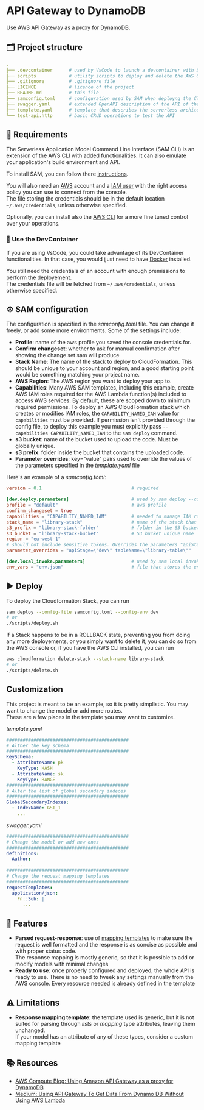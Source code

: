 # API Gateway to DynamoDB

Use AWS API Gateway as a proxy for DynamoDB.

## 🗂 Project structure

```yaml
.
├── .devcontainer      # used by VsCode to launch a devcontainer with SAM
├── scripts            # utility scripts to deploy and delete the AWS Cloudformation Stack
├── .gitignore         # .gitignore file
├── LICENCE            # licence of the project
├── README.md          # this file
├── samconfig.toml     # configuration used by SAM when deployng the Cloudformation Stack
├── swagger.yaml       # extended OpenAPI description of the API of the API Gateway configuration
├── template.yaml      # template that describes the serverless architecture and its resources
└── test-api.http      # basic CRUD operations to test the API
```

## 🧾 Requirements

The Serverless Application Model Command Line Interface (SAM CLI) is an
extension of the AWS CLI with added functionalities. It can also emulate your
application's build environment and API.

To install SAM, you can follow there
[instructions](https://docs.aws.amazon.com/serverless-application-model/latest/developerguide/serverless-sam-cli-install.html).

You will also need an [AWS](https://aws.amazon.com/) account and a
[IAM user](https://docs.aws.amazon.com/IAM/latest/UserGuide/id_users.html) with
the right access policy you can use to connect from the console.\
The file storing the credentials should be in the default location
`~/.aws/credentials`, unless otherwise specified.

Optionally, you can install also the [AWS CLI](https://aws.amazon.com/cli/) for
a more fine tuned control over your operations.

### 🐳 Use the DevContainer

If you are using VsCode, you could take advantage of its DevContainer
functionalities. In that case, you would jjust need to have
[Docker](https://docs.docker.com/get-docker/) installed.

You still need the credentials of an account with enough premissions to perform
the deployement.\
The credentials file will be fetched from `~/.aws/credentials`, unless otherwise
specified.

## ⚙️ SAM configuration

The configuration is specified in the _samconfig.toml_ file. You can change it
freely, or add some more environments. Some of the settings include:

- **Profile**: name of the aws profile you saved the console credentials for.
- **Confirm changeset**: whether to ask for manual confirmation after showing
  the change set sam will produce
- **Stack Name**: The name of the stack to deploy to CloudFormation. This should
  be unique to your account and region, and a good starting point would be
  something matching your project name.
- **AWS Region**: The AWS region you want to deploy your app to.
- **Capabilities**: Many AWS SAM templates, including this example, create AWS
  IAM roles required for the AWS Lambda function(s) included to access AWS
  services. By default, these are scoped down to minimum required permissions.
  To deploy an AWS CloudFormation stack which creates or modifies IAM roles, the
  `CAPABILITY_NAMED_IAM` value for `capabilities` must be provided. If
  permission isn't provided through the config file, to deploy this example you
  must explicitly pass `--capabilities CAPABILITY_NAMED_IAM` to the `sam deploy`
  command.
- **s3 bucket**: name of the bucket used to upload the code. Must be globally
  unique.
- **s3 prefix**: folder inside the bucket that contains the uploaded code.
- **Parameter overrides**: key="value" pairs used to override the values of the
  parameters specified in the _template.yaml_ file

Here's an example of a _samconfig.toml_:

```toml
version = 0.1                                 # required

[dev.deploy.parameters]                       # used by sam deploy --config-env dev
profile = "default"                           # aws profile
confirm_changeset = true 
capabilities = "CAPABILITY_NAMED_IAM"         # needed to manage IAM roles
stack_name = "library-stack"                  # name of the stack that will be deployed
s3_prefix = "library-stack-folder"            # folder in the S3 bucket
s3_bucket = "library-stack-bucket"            # S3 bucket unique name
region = "eu-west-1"
# should not include sensitive tokens. Overrides the parameters "apiStage" and "token"
parameter_overrides = "apiStage=\"dev\" tableName=\"library-table\"" 

[dev.local_invoke.parameters]                 # used by sam local invoke --config-env dev
env_vars = "env.json"                         # file that stores the environment variables
```

## ▶️ Deploy

To deploy the Cloudformation Stack, you can run

```bash
sam deploy --config-file samconfig.toml --config-env dev
# or
./scripts/deploy.sh
```

If a Stack happens to be in a ROLLBACK state, preventing you from doing any more
deployements, or you simply want to delete it, you can do so from the AWS
console or, if you have the AWS CLI installed, you can run

```bash
aws cloudformation delete-stack --stack-name library-stack
# or
./scripts/delete.sh
```

## Customization

This project is meant to be an example, so it is pretty simplistic. You may want
to change the model or add more routes.\
These are a few places in the template you may want to customize.

_template.yaml_

```yaml
#############################################
# Alther the key schema
#############################################
KeySchema: 
  - AttributeName: pk
    KeyType: HASH
  - AttributeName: sk
    KeyType: RANGE
#############################################
# Alter the list of global secondary indeces
#############################################
GlobalSecondaryIndexes:
  - IndexName: GSI_1
    ...
```

_swagger.yaml_

```yaml
#############################################
# Change the model or add new ones
#############################################
definitions:
  Author:
    ...
#############################################
# Change the request mapping templates
#############################################
requestTemplates:
  application/json:
    Fn::Sub: |
      ...
```

## 🎨 Features

- **Parsed request-response**: use of [mapping templates](https://docs.aws.amazon.com/apigateway/latest/developerguide/apigateway-override-request-response-parameters.html) to make sure the request
  is well formatted and the response is as concise as possible and with proper
  status code.\
  The response mapping is mostly generic, so that it is possible to add or
  modify models with minimal changes
- **Ready to use**: once properly configured and deployed, the whole API is
  ready to use. There is no need to tweek any settings manually from the AWS
  console. Every resource needed is already defined in the template

## ⚠️ Limitations

- **Response mapping template**: the template used is generic, but it is not
  suited for parsing through _lists_ or _mapping_ type attributes, leaving them
  unchanged.\
  If your model has an attribute of any of these types, consider a custom mapping template

## 📚 Resources

- [AWS Compute Blog: Using Amazon API Gateway as a proxy for DynamoDB](https://aws.amazon.com/it/blogs/compute/using-amazon-api-gateway-as-a-proxy-for-dynamodb/)
- [Medium: Using API Gateway To Get Data From Dynamo DB Without Using AWS Lambda](https://medium.com/@likhita507/using-api-gateway-to-get-data-from-dynamo-db-using-without-using-aws-lambda-e51434a4f5a0)
